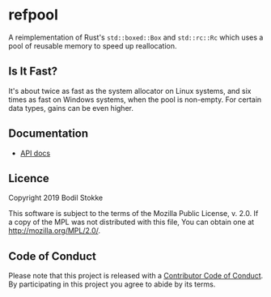 # refpool

A reimplementation of Rust's `std::boxed::Box` and `std::rc::Rc` which uses a pool of reusable memory
to speed up reallocation.

## Is It Fast?

It's about twice as fast as the system allocator on Linux systems, and six times
as fast on Windows systems, when the pool is non-empty. For certain data types,
gains can be even higher.

## Documentation

* [API docs](https://docs.rs/refpool)

## Licence

Copyright 2019 Bodil Stokke

This software is subject to the terms of the Mozilla Public
License, v. 2.0. If a copy of the MPL was not distributed with this
file, You can obtain one at http://mozilla.org/MPL/2.0/.

## Code of Conduct

Please note that this project is released with a [Contributor Code of
Conduct][coc]. By participating in this project you agree to abide by its
terms.

[coc]: https://github.com/bodil/refpool/blob/master/CODE_OF_CONDUCT.md
